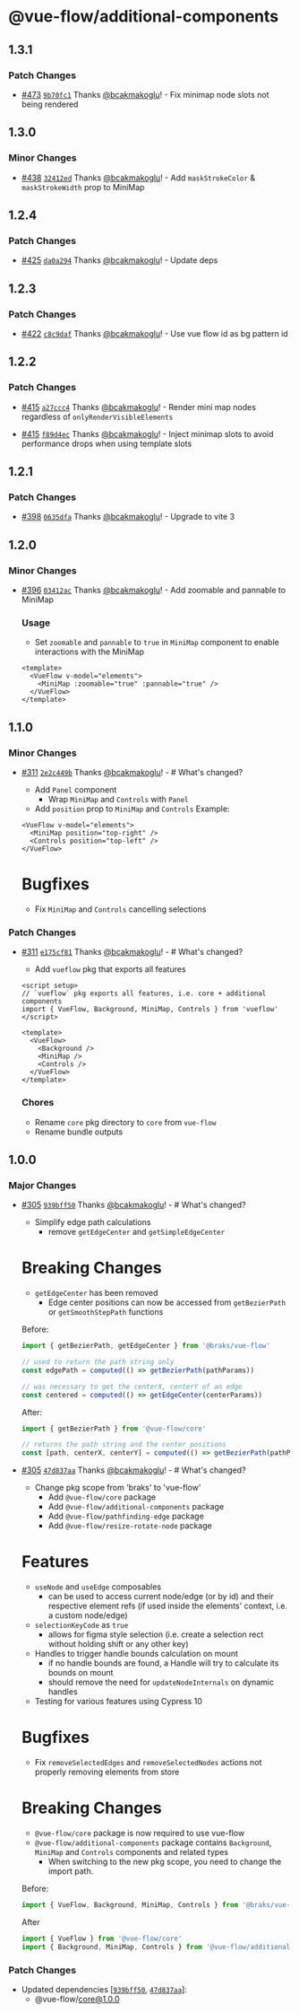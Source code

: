 # @vue-flow/additional-components

## 1.3.1

### Patch Changes

- [#473](https://github.com/bcakmakoglu/vue-flow/pull/473) [`9b70fc1`](https://github.com/bcakmakoglu/vue-flow/commit/9b70fc15b569598bbbc56d0ff0b22c212ba56fde) Thanks [@bcakmakoglu](https://github.com/bcakmakoglu)! - Fix minimap node slots not being rendered

## 1.3.0

### Minor Changes

- [#438](https://github.com/bcakmakoglu/vue-flow/pull/438) [`32412ed`](https://github.com/bcakmakoglu/vue-flow/commit/32412ed8d6b48a04cd2628960f1a20aa89adc6dc) Thanks [@bcakmakoglu](https://github.com/bcakmakoglu)! - Add `maskStrokeColor` & `maskStrokeWidth` prop to MiniMap

## 1.2.4

### Patch Changes

- [#425](https://github.com/bcakmakoglu/vue-flow/pull/425) [`da0a294`](https://github.com/bcakmakoglu/vue-flow/commit/da0a294aa47b091cd846168594d3a01bde057315) Thanks [@bcakmakoglu](https://github.com/bcakmakoglu)! - Update deps

## 1.2.3

### Patch Changes

- [#422](https://github.com/bcakmakoglu/vue-flow/pull/422) [`c8c9daf`](https://github.com/bcakmakoglu/vue-flow/commit/c8c9daffb72cde2bead300cba504fb2ea5eb44cc) Thanks [@bcakmakoglu](https://github.com/bcakmakoglu)! - Use vue flow id as bg pattern id

## 1.2.2

### Patch Changes

- [#415](https://github.com/bcakmakoglu/vue-flow/pull/415) [`a27ccc4`](https://github.com/bcakmakoglu/vue-flow/commit/a27ccc46838243bfbe889a74f0ead9f2f381a06f) Thanks [@bcakmakoglu](https://github.com/bcakmakoglu)! - Render mini map nodes regardless of `onlyRenderVisibleElements`

- [#415](https://github.com/bcakmakoglu/vue-flow/pull/415) [`f89d4ec`](https://github.com/bcakmakoglu/vue-flow/commit/f89d4ecbfbb3e708d217dfa6de39bcce1d4a5266) Thanks [@bcakmakoglu](https://github.com/bcakmakoglu)! - Inject minimap slots to avoid performance drops when using template slots

## 1.2.1

### Patch Changes

- [#398](https://github.com/bcakmakoglu/vue-flow/pull/398) [`0635dfa`](https://github.com/bcakmakoglu/vue-flow/commit/0635dfa171de27063e7d08ba8591330f00982732) Thanks [@bcakmakoglu](https://github.com/bcakmakoglu)! - Upgrade to vite 3

## 1.2.0

### Minor Changes

- [#396](https://github.com/bcakmakoglu/vue-flow/pull/396) [`03412ac`](https://github.com/bcakmakoglu/vue-flow/commit/03412acf0d4452c104cc342e5e11eb3a7671fe72) Thanks [@bcakmakoglu](https://github.com/bcakmakoglu)! - Add zoomable and pannable to MiniMap

  ### Usage

  - Set `zoomable` and `pannable` to `true` in `MiniMap` component to enable interactions with the MiniMap

  ```vue
  <template>
    <VueFlow v-model="elements">
      <MiniMap :zoomable="true" :pannable="true" />
    </VueFlow>
  </template>
  ```

## 1.1.0

### Minor Changes

- [#311](https://github.com/bcakmakoglu/vue-flow/pull/311) [`2e2c449b`](https://github.com/bcakmakoglu/vue-flow/commit/2e2c449bf60efed7152930962df2f9b5c0037386) Thanks [@bcakmakoglu](https://github.com/bcakmakoglu)! - # What's changed?

  - Add `Panel` component
    - Wrap `MiniMap` and `Controls` with `Panel`
  - Add `position` prop to `MiniMap` and `Controls`
    Example:

  ```vue
  <VueFlow v-model="elements">
    <MiniMap position="top-right" />
    <Controls position="top-left" />
  </VueFlow>
  ```

  # Bugfixes

  - Fix `MiniMap` and `Controls` cancelling selections

### Patch Changes

- [#311](https://github.com/bcakmakoglu/vue-flow/pull/311) [`e175cf81`](https://github.com/bcakmakoglu/vue-flow/commit/e175cf8157be1851651d6df0a9e87f732b53de59) Thanks [@bcakmakoglu](https://github.com/bcakmakoglu)! - # What's changed?

  - Add `vueflow` pkg that exports all features

  ```vue
  <script setup>
  // `vueflow` pkg exports all features, i.e. core + additional components
  import { VueFlow, Background, MiniMap, Controls } from 'vueflow'
  </script>

  <template>
    <VueFlow>
      <Background />
      <MiniMap />
      <Controls />
    </VueFlow>
  </template>
  ```

  ### Chores

  - Rename `core` pkg directory to `core` from `vue-flow`
  - Rename bundle outputs

## 1.0.0

### Major Changes

- [#305](https://github.com/bcakmakoglu/vue-flow/pull/305) [`939bff50`](https://github.com/bcakmakoglu/vue-flow/commit/939bff503039af3b790160640548ddde984cf2bc) Thanks [@bcakmakoglu](https://github.com/bcakmakoglu)! - # What's changed?

  - Simplify edge path calculations
    - remove `getEdgeCenter` and `getSimpleEdgeCenter`

  # Breaking Changes

  - `getEdgeCenter` has been removed
    - Edge center positions can now be accessed from `getBezierPath` or `getSmoothStepPath` functions

  Before:

  ```js
  import { getBezierPath, getEdgeCenter } from '@braks/vue-flow'

  // used to return the path string only
  const edgePath = computed(() => getBezierPath(pathParams))

  // was necessary to get the centerX, centerY of an edge
  const centered = computed(() => getEdgeCenter(centerParams))
  ```

  After:

  ```js
  import { getBezierPath } from '@vue-flow/core'

  // returns the path string and the center positions
  const [path, centerX, centerY] = computed(() => getBezierPath(pathParams))
  ```

- [#305](https://github.com/bcakmakoglu/vue-flow/pull/305) [`47d837aa`](https://github.com/bcakmakoglu/vue-flow/commit/47d837aac096e59e7f55213990dff2cc7eba0c01) Thanks [@bcakmakoglu](https://github.com/bcakmakoglu)! - # What's changed?

  - Change pkg scope from 'braks' to 'vue-flow'
    - Add `@vue-flow/core` package
    - Add `@vue-flow/additional-components` package
    - Add `@vue-flow/pathfinding-edge` package
    - Add `@vue-flow/resize-rotate-node` package

  # Features

  - `useNode` and `useEdge` composables
    - can be used to access current node/edge (or by id) and their respective element refs (if used inside the elements' context, i.e. a custom node/edge)
  - `selectionKeyCode` as `true`
    - allows for figma style selection (i.e. create a selection rect without holding shift or any other key)
  - Handles to trigger handle bounds calculation on mount
    - if no handle bounds are found, a Handle will try to calculate its bounds on mount
    - should remove the need for `updateNodeInternals` on dynamic handles
  - Testing for various features using Cypress 10

  # Bugfixes

  - Fix `removeSelectedEdges` and `removeSelectedNodes` actions not properly removing elements from store

  # Breaking Changes

  - `@vue-flow/core` package is now required to use vue-flow
  - `@vue-flow/additional-components` package contains `Background`, `MiniMap` and `Controls` components and related types
    - When switching to the new pkg scope, you need to change the import path.

  Before:

  ```js
  import { VueFlow, Background, MiniMap, Controls } from '@braks/vue-flow'
  ```

  After

  ```js
  import { VueFlow } from '@vue-flow/core'
  import { Background, MiniMap, Controls } from '@vue-flow/additional-components'
  ```

### Patch Changes

- Updated dependencies [[`939bff50`](https://github.com/bcakmakoglu/vue-flow/commit/939bff503039af3b790160640548ddde984cf2bc), [`47d837aa`](https://github.com/bcakmakoglu/vue-flow/commit/47d837aac096e59e7f55213990dff2cc7eba0c01)]:
  - @vue-flow/core@1.0.0
